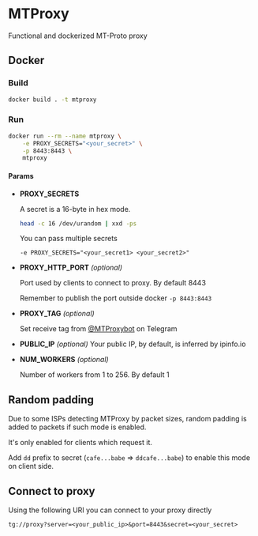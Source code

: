 # MTProxy
Functional and dockerized MT-Proto proxy

## Docker
### Build
```bash
docker build . -t mtproxy
```
### Run
```bash
docker run --rm --name mtproxy \
    -e PROXY_SECRETS="<your_secret>" \
    -p 8443:8443 \
    mtproxy
```
#### Params
- **PROXY_SECRETS**

    A secret is a 16-byte in hex mode.
    ```bash
    head -c 16 /dev/urandom | xxd -ps
    ``` 
    You can pass multiple secrets
    ```
    -e PROXY_SECRETS="<your_secret1> <your_secret2>"
    ```
- **PROXY_HTTP_PORT** _(optional)_

    Port used by clients to connect to proxy. By default 8443
    
    Remember to publish the port outside docker `-p 8443:8443`
- **PROXY_TAG** _(optional)_

    Set receive tag from [@MTProxybot](https://t.me/MTProxybot) on Telegram
- **PUBLIC_IP** _(optional)_
    Your public IP, by default, is inferred by ipinfo.io
- **NUM_WORKERS** _(optional)_

    Number of workers from 1 to 256. By default 1


## Random padding
Due to some ISPs detecting MTProxy by packet sizes, random padding is
added to packets if such mode is enabled.

It's only enabled for clients which request it.

Add `dd` prefix to secret (`cafe...babe` => `ddcafe...babe`) to enable
this mode on client side.

## Connect to proxy
Using the following URI you can connect to your proxy directly
```
tg://proxy?server=<your_public_ip>&port=8443&secret=<your_secret>
```